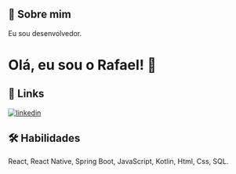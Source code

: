 
## 🚀 Sobre mim
Eu sou desenvolvedor. 


# Olá, eu sou o Rafael! 👋


## 🔗 Links
<!-- [![portfolio](https://img.shields.io/badge/my_portfolio-000?style=for-the-badge&logo=ko-fi&logoColor=white)](https://katherinempeterson.com/) -->
[![linkedin](https://img.shields.io/badge/linkedin-0A66C2?style=for-the-badge&logo=linkedin&logoColor=white)](https://www.linkedin.com/in/rafael-corbelli/)
<!-- [![twitter](https://img.shields.io/badge/twitter-1DA1F2?style=for-the-badge&logo=twitter&logoColor=white)](https://twitter.com/) -->


<!-- ## Outras seções comuns em perfis do GitHub -->
<!-- 👩‍💻 Trabalho atualmente na Valemobi/Trademap. -->

<!-- 🧠 Estou aprendendo...

👯‍♀️ Procuro colaborar em...

🤔 Procuro ajuda com...

💬 Me pergunte sobre...

📫 Como entrar em contato comigo...

😄 Pronomes...

⚡️ Fatos engraçados... -->


## 🛠 Habilidades
React, React Native, Spring Boot, JavaScript, Kotlin, Html, Css, SQL.

